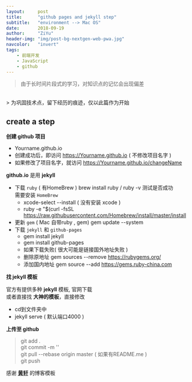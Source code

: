 ```yaml
---
layout:     post
title:      "github pages and jekyll step"
subtitle:   "environment --> Mac OS"
date:       2018-09-19
author:     "ZiYu"
header-img: "img/post-bg-nextgen-web-pwa.jpg"
navcolor:   "invert"
tags:
    - 前端开发
    - JavaScript
    - github
---
```


> 由于长时间片段式的学习，对知识点的记忆会出现偏差
<br />
> 为巩固技术点，留下经历的痕迹，仅以此篇作为开始

## create a step

**创建 github 项目**

- Yourname.github.io 
- 创建成功后，即访问 https://Yourname.github.io ( 不修改项目名字 )
- 如果修改了项目名字，就访问 https://Yourname.github.io/changeName

**github.io** 是用 **jekyll** 

- 下载 `ruby` ( 有HomeBrew ) brew install ruby  /  ruby -v 测试是否成功
    <br /> 需要安装 `HomeBrew`<br />
    - xcode-select --install ( 没有安装 xcode )
    - ruby -e "$(curl -fsSL https://raw.githubusercontent.com/Homebrew/install/master/install
- 更新 `gem`  ( Mac 自带ruby , gem) gem update --system
- 下载 `jekyll` 和 `github-pages` 
    - gem install jekyll
    - gem install github-pages
    - 如果下载失败( 很大可能是链接国外地址失败 )
    - 删除原地址 gem sources --remove https://rubygems.org/ 
    - 添加国内地址 gem source --add https://gems.ruby-china.com

**找 jekyll 模板**

官方有提供多种 **jekyll** 模板, 官网下载<br />
或者直接找 **大神的模板**，直接修改
- cd到文件夹中
- jekyll serve ( 默认端口4000 )

**上传至 github**

> git add . <br>
> git commit -m ''<br>
> git pull --rebase origin master ( 如果有README.me )<br>
> git push

感谢 [**黄轩**][1] 的博客模板


[1]: https://huangxuan.me/ "asdad"